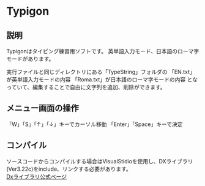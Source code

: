 # Typigon
## 説明
Typigonはタイピング練習用ソフトです。
英単語入力モード、日本語のローマ字モードがあります。

実行ファイルと同じディレクトリにある「TypeString」フォルダの
「EN.txt」が英単語入力モードの内容
「Roma.txt」が日本語のローマ字モードの内容
となっていて、編集することで自由に文字列を追加、削除ができます。

## メニュー画面の操作
「W」「S」「↑」「↓」キーでカーソル移動
「Enter」「Space」キーで決定

## コンパイル
ソースコードからコンパイルする場合はVisualStidioを使用し、DXライブラリ(Ver3.22c)をinclude、リンクする必要があります。  
[Dxライブラリ公式ページ](https://dxlib.xsrv.jp/)
